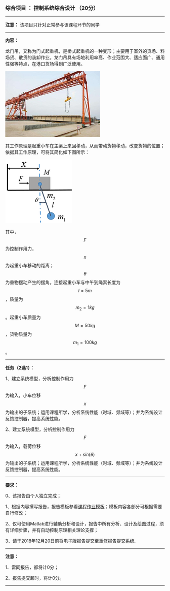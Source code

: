 ### 综合项目 ： 控制系统综合设计 （20分）

---

**注意：** 该项目只针对正常参与该课程环节的同学 

---
**内容：**

龙门吊，又称为门式起重机，是桥式起重机的一种变形；主要用于室外的货场、料场货、散货的装卸作业。龙门吊具有场地利用率高、作业范围大、适应面广、通用性强等特点，在港口货场得到广泛使用。

![龙门吊](PIC/龙门吊.jpg)

其工作原理是起重小车在主梁上来回移动，从而带动货物移动，改变货物的位置；依据其工作原理，可将其简化如下图所示：

![龙门吊](PIC/起重机.png)

其中，$$F$$为控制作用力，$$x$$为起重小车移动的距离；$$\theta$$为重物摆动产生的摆角。连接起重小车与中午到绳索长度为$$l=5m$$，质量为$$m_{2}=1kg$$。起重小车质量为$$M=50kg$$，货物质量为$$m_{1}=100kg$$。

---
**任务（2选1）：**

1、建立系统模型，分析控制作用力$$F$$为输入，小车位移$$x$$为输出的子系统；运用课程所学，分析系统性能（时域、频域等）；并为系统设计反馈控制器，提高系统性能。

2、建立系统模型，分析控制作用力$$F$$为输入，载荷位移$$x+sin(\theta)$$为输出的子系统；运用课程所学，分析系统性能（时域、频域等）；并为系统设计反馈控制器，提高系统性能。

---

**要求：**

0、该报告由个人独立完成；

1、根据内容撰写报告，报告模板参看[课程作业模板](http://www.liuchaos.cn/Mycourse/AutoControl/Materials/%E8%AF%BE%E7%A8%8B%E4%BD%9C%E4%B8%9A%E6%A8%A1%E6%9D%BF.doc)；模板内容各部分可根据需要自行修改；

2、仅可使用Matlab进行辅助分析和设计，报告中所有分析、设计及绘图过程，须有详细步骤，并有自动控制原理相关理论支撑；

3、请于2018年12月20日前将电子版报告提交至[重修报告提交系统](https://www.wjx.top/jq/30941466.aspx).

---

**注意：**

1、雷同报告，都将计0分；

2、报告提交超时，将计0分。


---

<script type="text/javascript"
src="http://cdn.mathjax.org/mathjax/latest/MathJax.js?config=TeX-AMS-MML_HTMLorMML">
</script>
